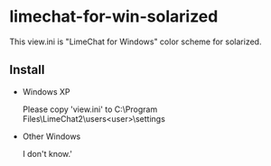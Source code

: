 limechat-for-win-solarized
==========================

This view.ini is "LimeChat for Windows" color scheme for solarized.

Install
----------

- Windows XP

    Please copy 'view.ini' to C:\Program Files\LimeChat2\users\<user>\settings


- Other Windows

    I don't know.'
